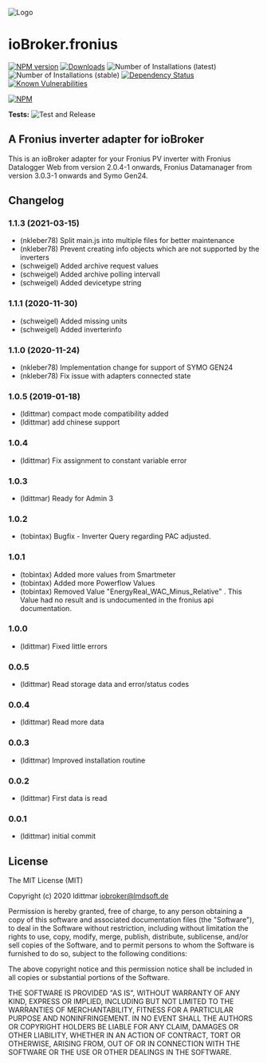 ![Logo](admin/fronius.png)
# ioBroker.fronius

[![NPM version](http://img.shields.io/npm/v/iobroker.fronius.svg)](https://www.npmjs.com/package/iobroker.fronius)
[![Downloads](https://img.shields.io/npm/dm/iobroker.fronius.svg)](https://www.npmjs.com/package/iobroker.fronius)
![Number of Installations (latest)](http://iobroker.live/badges/fronius-installed.svg)
![Number of Installations (stable)](http://iobroker.live/badges/fronius-stable.svg)
[![Dependency Status](https://img.shields.io/david/ldittmar81/iobroker.fronius.svg)](https://david-dm.org/ldittmar81/iobroker.fronius)
[![Known Vulnerabilities](https://snyk.io/test/github/ldittmar81/ioBroker.fronius/badge.svg)](https://snyk.io/test/github/ldittmar81/ioBroker.fronius)

[![NPM](https://nodei.co/npm/iobroker.fronius.png?downloads=true)](https://nodei.co/npm/iobroker.fronius/)

**Tests:** ![Test and Release](https://github.com/ldittmar81/ioBroker.fronius/workflows/Test%20and%20Release/badge.svg)

## A Fronius inverter adapter for ioBroker

This is an ioBroker adapter for your Fronius PV inverter with Fronius Datalogger Web from version 2.0.4-1 onwards, Fronius Datamanager from version 3.0.3-1 onwards and Symo Gen24.

## Changelog

### 1.1.3 (2021-03-15)
* (nkleber78) Split main.js into multiple files for better maintenance
* (nkleber78) Prevent creating info objects which are not supported by the inverters
* (schweigel) Added archive request values
* (schweigel) Added archive polling intervall
* (schweigel) Added devicetype string

### 1.1.1 (2020-11-30)
* (schweigel) Added missing units
* (schweigel) Added inverterinfo

### 1.1.0 (2020-11-24)
* (nkleber78) Implementation change for support of SYMO GEN24
* (nkleber78) Fix issue with adapters connected state

### 1.0.5 (2019-01-18)
* (ldittmar) compact mode compatibility added
* (ldittmar) add chinese support

### 1.0.4
* (ldittmar) Fix assignment to constant variable error

### 1.0.3
* (ldittmar) Ready for Admin 3

### 1.0.2
* (tobintax) Bugfix - Inverter Query regarding PAC adjusted.

### 1.0.1
* (tobintax) Added more values from Smartmeter
* (tobintax) Added more Powerflow Values
* (tobintax) Removed Value "EnergyReal_WAC_Minus_Relative" . This Value had no result and is undocumented in the fronius api documentation.

### 1.0.0
* (ldittmar) Fixed little errors

### 0.0.5
* (ldittmar) Read storage data and error/status codes

### 0.0.4
* (ldittmar) Read more data

### 0.0.3
* (ldittmar) Improved installation routine

### 0.0.2
* (ldittmar) First data is read

### 0.0.1
* (ldittmar) initial commit

## License
The MIT License (MIT)

Copyright (c) 2020 ldittmar <iobroker@lmdsoft.de>

Permission is hereby granted, free of charge, to any person obtaining a copy
of this software and associated documentation files (the "Software"), to deal
in the Software without restriction, including without limitation the rights
to use, copy, modify, merge, publish, distribute, sublicense, and/or sell
copies of the Software, and to permit persons to whom the Software is
furnished to do so, subject to the following conditions:

The above copyright notice and this permission notice shall be included in
all copies or substantial portions of the Software.

THE SOFTWARE IS PROVIDED "AS IS", WITHOUT WARRANTY OF ANY KIND, EXPRESS OR
IMPLIED, INCLUDING BUT NOT LIMITED TO THE WARRANTIES OF MERCHANTABILITY,
FITNESS FOR A PARTICULAR PURPOSE AND NONINFRINGEMENT. IN NO EVENT SHALL THE
AUTHORS OR COPYRIGHT HOLDERS BE LIABLE FOR ANY CLAIM, DAMAGES OR OTHER
LIABILITY, WHETHER IN AN ACTION OF CONTRACT, TORT OR OTHERWISE, ARISING FROM,
OUT OF OR IN CONNECTION WITH THE SOFTWARE OR THE USE OR OTHER DEALINGS IN
THE SOFTWARE.
